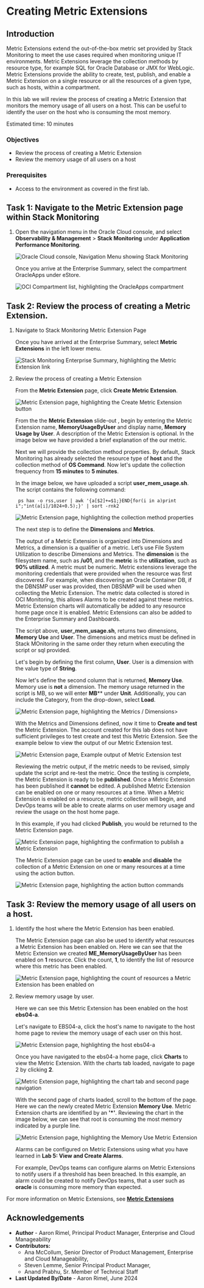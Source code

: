 # Creating Metric Extensions

## Introduction

Metric Extensions extend the out-of-the-box metric set provided by Stack Monitoring to meet the use cases required when monitoring unique IT environments. Metric Extensions leverage the collection methods by resource type, for example SQL for Oracle Database or JMX for WebLogic. Metric Extensions provide the ability to create, test, publish, and enable a Metric Extension on a single resource or all the resources of a given type, such as hosts, within a compartment. 

In this lab we will review the process of creating a Metric Extension that monitors the memory usage of all users on a host. This can be useful to identify the user on the host who is consuming the most memory. 

Estimated time: 10 minutes

### Objectives

* Review the process of creating a Metric Extension
* Review the memory usage of all users on a host

### Prerequisites

* Access to the environment as covered in the first lab.

## Task 1: Navigate to the Metric Extension page within Stack Monitoring

1. Open the navigation menu in the Oracle Cloud console, and select **Observability & Management** > **Stack Monitoring** under **Application Performance Monitoring**.

	![Oracle Cloud console, Navigation Menu showing Stack Monitoring](images/1-1-console.png " ")

	Once you arrive at the Enterprise Summary, select the compartment OracleApps under eStore.

	![OCI Compartment list, highlighting the OracleApps compartment](images/1-2-console.png " ")

## Task 2: Review the process of creating a Metric Extension.

1. Navigate to Stack Monitoring Metric Extension Page

	Once you have arrived at the Enterprise Summary, select **Metric Extensions** in the left lower menu.

	![Stack Monitoring Enterprise Summary, highlighting the Metric Extension link](images/2-1-me.png " ")

2. Review the process of creating a Metric Extension

	From the **Metric Extension** page, click **Create Metric Extension**.

	![Metric Extension page, highlighting the Create Metric Extension button](images/2-2-me.png " ")

	From the the **Metric Extension** slide-out , begin by entering the Metric Extension name, **MemoryUsageByUser** and display name, **Memory Usage by User**. A description of the Metric Extension is optional. In the image below we have provided a brief explanation of the our metric.

	Next we will provide the collection method properties. By default, Stack Monitoring has already selected the resource type of **host** and the collection method of **OS Command**. Now let's update the collection frequency from **15 minutes** to **5 minutes**.

	In the image below, we have uploaded a script **user_mem_usage.sh**. The script contains the following command:

		ps hax -o rss,user | awk '{a[$2]+=$1;}END{for(i in a)print i";"int(a[i]/1024+0.5);}' | sort -rnk2

	![Metric Extension page, highlighting the collection method properties](images/2-3-me.png " ")

	The next step is to define the **Dimensions** and **Metrics**.
	
	The output of a Metric Extension is organized into Dimensions and Metrics, a dimension is a qualifier of a metric. Let’s use File System Utilization to describe Dimensions and Metrics. The **dimension** is the filesystem name, such as **/u01**, and the **metric** is the **utilization**, such as **90% utilized**. A metric must be numeric. Metric extensions leverage the monitoring credentials that were provided when the resource was first discovered. For example, when discovering an Oracle Container DB, if the DBNSMP user was provided, then DBSNMP will be used when collecting the Metric Extension. The metric data collected is stored in OCI Monitoring, this allows Alarms to be created against these metrics. Metric Extension charts will automatically be added to any resource home page once it is enabled. Metric Extensions can also be added to the Enterprise Summary and Dashboards.

	The script above, **user_mem_usage.sh**, returns two dimensions, **Memory Use** and **User**. The dimensions and metrics must be defined in Stack MOnitoring in the same order they return when executing the script or sql provided.

	Let's begin by defining the first column, **User**. User is a dimension with the value type of **String**. 

	Now let's define the second column that is returned, **Memory Use**. Memory use is **not** a dimension. The memory usage returned in the script is MB, so we will enter **MB**** under **Unit**. Additionally, you can include the Category, from the drop-down, select **Load**.
	
	![Metric Extension page, highlighting the Metrics / Dimensions>](images/2-4-me.png " ")
	
	With the Metrics and Dimensions defined, now it time to **Create and test** the Metric Extension. The account created for this lab does not have sufficient privileges to test create and test this Metric Extension. See the example below to view the output of our Metric Extension test.
	
	![Metric Extension page, Example output of Metric Extension test](images/2-5-me.png " ")

	Reviewing the metric output, if the metric needs to be revised, simply update the script and re-test the metric. Once the testing is complete, the Metric Extension is ready to be **published**. Once a Metric Extension has been published it **cannot** be edited. A published Metric Extension can be enabled on one or many resources at a time. When a Metric Extension is enabled on a resource, metric collection will begin, and DevOps teams will be able to create alarms on user memory usage and review the usage on the host home page.

	In this example, if you had clicked **Publish**, you would be returned to the Metric Extension page.

	![Metric Extension page, highlighting the confirmation to publish a Metric Extension](images/2-6-me.png " ")

	The Metric Extension page can be used to **enable** and **disable** the collection of a Metric Extension on one or many resources at a time using the action button.

	![Metric Extension page, highlighting the action button commands](images/2-7-me.png " ")

## Task 3: Review the memory usage of all users on a host.

1. Identify the host where the Metric Extension has been enabled.

	The Metric Extension page can also be used to identify what resources a Metric Extension has been enabled on. Here we can see that the Metric Extension we created **ME_MemoryUsageByUser** has been enabled on **1** resource. Click the count, **1**, to identify the list of resource where this metric has been enabled. 
	
	![Metric Extension page, highlighting the count of resources a Metric Extension has been enabled on](images/2-8-me.png " ")

2. Review memory usage by user.

	Here we can see this Metric Extension has been enabled on the host **ebs04-a**. 

	Let's navigate to EBS04-a, click the host's name to navigate to the host home page to review the memory usage of each user on this host. 

	![Metric Extension page, highlighting the host ebs04-a](images/2-9-me.png " ")

	Once you have navigated to the ebs04-a home page, click **Charts** to view the Metric Extension. With the charts tab loaded, navigate to page 2 by clicking **2**.

	![Metric Extension page, highlighting the chart tab and second page navigation](images/2-10-me.png " ")

	With the second page of charts loaded, scroll to the bottom of the page. Here we can the newly created Metric Extension **Memory Use**. Metric Extension charts are identified by an **'*'**. Reviewing the chart in the image below, we can see that root is consuming the most memory indicated by a purple line.

	![Metric Extension page, highlighting the Memory Use Metric Extension](images/2-11-me.png " ")

	Alarms can be configured on Metric Extensions using what you have learned in **Lab 5: View and Create Alarms**.
	
	For example, DevOps teams can configure alarms on Metric Extensions to notify users if a threshold has been breached. In this example, an alarm could be created to notify DevOps teams, that a user such as **oracle** is consuming more memory than expected. 

For more information on Metric Extensions, see **[Metric Extensions](https://docs.oracle.com/en-us/iaas/stack-monitoring/doc/metric-extensions.html)**

## Acknowledgements

* **Author** - Aaron Rimel, Principal Product Manager, Enterprise and Cloud Manageability
* **Contributors:** 
	* Ana McCollum, Senior Director of Product Management, Enterprise and Cloud Manageability,  
	* Steven Lemme, Senior Principal Product Manager,  
	* Anand Prabhu, Sr. Member of Technical Staff
* **Last Updated By/Date** - Aaron Rimel, June 2024